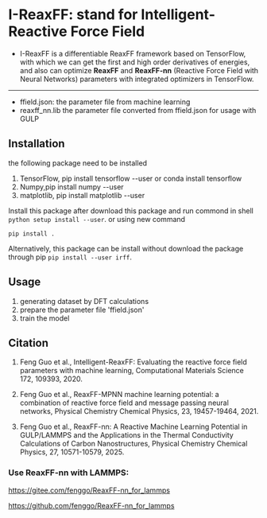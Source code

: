 # I-ReaxFF: stand for Intelligent-Reactive Force Field

- I-ReaxFF is a differentiable ReaxFF framework based on TensorFlow, with which we can get the first and high order derivatives of energies, and also can optimize **ReaxFF** and **ReaxFF-nn** (Reactive Force Field with Neural Networks) parameters with integrated optimizers in TensorFlow.

---

* ffield.json: the parameter file from machine learning
* reaxff_nn.lib  the parameter file converted from ffield.json for usage with GULP

## Installation
 the following package need to be installed
1. TensorFlow, pip install tensorflow --user or conda install tensorflow
2. Numpy,pip install numpy --user
3. matplotlib, pip install matplotlib --user

Install this package after download this package and run commond in shell ``` python setup install --user ```. 
or using new command 
```shell
pip install .
```
Alternatively, this package can be install without download the package through pip
``` pip install --user irff ```.

## Usage

1. generating dataset by DFT calculations
2. prepare the parameter file 'ffield.json' 
3. train the model

## Citation
1. Feng Guo et al., Intelligent-ReaxFF: Evaluating the reactive force field parameters with machine learning, Computational Materials Science 172, 109393, 2020. 

2. Feng Guo et al., ReaxFF-MPNN machine learning potential: a combination of reactive force field and message passing neural networks, Physical Chemistry Chemical Physics, 23, 19457-19464, 2021.

3. Feng Guo et al., ReaxFF-nn: A Reactive Machine Learning Potential in GULP/LAMMPS and the Applications in the Thermal Conductivity Calculations of Carbon Nanostructures, Physical Chemistry Chemical Physics, 27, 10571-10579, 2025.

### Use ReaxFF-nn with LAMMPS:
https://gitee.com/fenggo/ReaxFF-nn_for_lammps

https://github.com/fenggo/ReaxFF-nn_for_lammps

